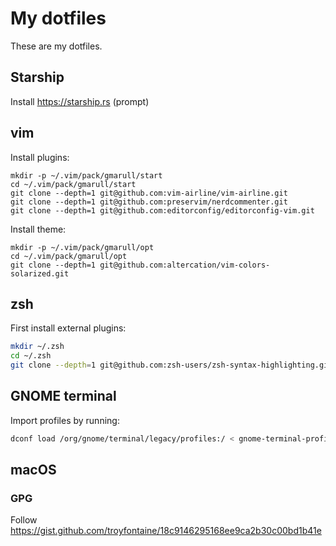 # My dotfiles

These are my dotfiles.

## Starship

Install https://starship.rs (prompt)

## vim

Install plugins:

```
mkdir -p ~/.vim/pack/gmarull/start
cd ~/.vim/pack/gmarull/start
git clone --depth=1 git@github.com:vim-airline/vim-airline.git
git clone --depth=1 git@github.com:preservim/nerdcommenter.git
git clone --depth=1 git@github.com:editorconfig/editorconfig-vim.git
```

Install theme:

```
mkdir -p ~/.vim/pack/gmarull/opt
cd ~/.vim/pack/gmarull/opt
git clone --depth=1 git@github.com:altercation/vim-colors-solarized.git
```

## zsh

First install external plugins:

```sh
mkdir ~/.zsh
cd ~/.zsh
git clone --depth=1 git@github.com:zsh-users/zsh-syntax-highlighting.git
```

## GNOME terminal

Import profiles by running:

```bash
dconf load /org/gnome/terminal/legacy/profiles:/ < gnome-terminal-profiles.dconf
```

## macOS

### GPG

Follow https://gist.github.com/troyfontaine/18c9146295168ee9ca2b30c00bd1b41e
